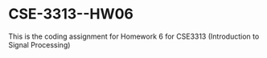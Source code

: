 # CSE-3313--HW06
This is the coding assignment for Homework 6 for CSE3313 (Introduction to Signal Processing) 
